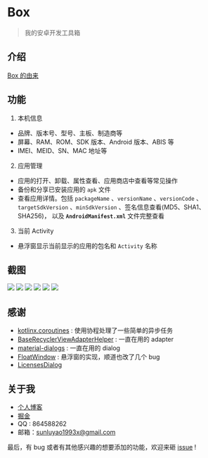 # Box

> 我的安卓开发工具箱

## 介绍

[Box 的由来]()

## 功能

1. 本机信息

* 品牌、版本号、型号、主板、制造商等
* 屏幕、RAM、ROM、SDK 版本、Android 版本、ABIS 等
* IMEI、MEID、SN、MAC 地址等

2. 应用管理

* 应用的打开、卸载、属性查看、应用商店中查看等常见操作
* 备份和分享已安装应用的 `apk` 文件
* 查看应用详情。包括 `packageName` 、`versionName` 、`versionCode` 、`targetSdkVersion` 、`minSdkVersion` 、签名信息查看(MD5、SHA1、SHA256)，
以及 **`AndroidManifest.xml`** 文件完整查看

3. 当前 Activity

* 悬浮窗显示当前显示的应用的包名和 `Activity` 名称

## 截图

![](https://user-gold-cdn.xitu.io/2019/3/14/1697c7a8f66058f6?w=720&h=1080&f=png&s=144573)
![](https://user-gold-cdn.xitu.io/2019/3/14/1697c7abb5c8c407?w=720&h=1080&f=png&s=159211)
![](https://user-gold-cdn.xitu.io/2019/3/14/1697c777479a57e9?w=720&h=1080&f=png&s=142024)
![](https://user-gold-cdn.xitu.io/2019/3/14/1697c77a70de71a0?w=720&h=1080&f=png&s=405700)
![](https://user-gold-cdn.xitu.io/2019/3/14/1697c6a76be49fc5?w=720&h=1080&f=png&s=178188)
![](https://user-gold-cdn.xitu.io/2019/3/14/1697c59b4e914c4e?w=720&h=1080&f=png&s=110134)

## 感谢

* [kotlinx.coroutines](https://github.com/Kotlin/kotlinx.coroutines) : 使用协程处理了一些简单的异步任务
* [BaseRecyclerViewAdapterHelper](http://www.recyclerview.org) : 一直在用的 adapter
* [material-dialogs](https://github.com/afollestad/material-dialogs) : 一直在用的 dialog
* [FloatWindow](https://github.com/yhaolpz/FloatWindow) : 悬浮窗的实现，顺道也改了几个 bug
* [LicensesDialog](http://psdev.de/LicensesDialog)

## 关于我

* [个人博客](http://sunluyao.com)
* [掘金](https://juejin.im/user/586eff908d6d81005879507d)
* QQ : 864588262
* 邮箱：sunluyao1993x@gmail.com

最后，有 bug 或者有其他感兴趣的想要添加的功能，欢迎来砸 [issue](https://github.com/lulululbj/Box/issues) !




